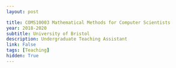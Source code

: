 ```yaml
---
layout: post

title: COMS10003 Mathematical Methods for Computer Scientists
year: 2018-2020
subtitle: University of Bristol
description: Undergraduate Teaching Assistant
link: False
tags: [Teaching]
hidden: True
---
```

